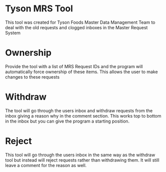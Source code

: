 # Tyson MRS Tool
This tool was created for Tyson Foods Master Data Management Team to deal with the old requests and clogged inboxes in the Master Request System

# Ownership
Provide the tool with a list of MRS Request IDs and the program will automatically force ownership of these items. This allows the user to make changes to these requests

# Withdraw
The tool will go through the users inbox and withdraw requests from the inbox giving a reason why in the comment section. This works top to bottom in the inbox but you can give the program a starting position.

# Reject
This tool will go through the users inbox in the same way as the withdraw tool but instead will reject requests rather than withdrawing them. It will still leave a comment for the reason as well.